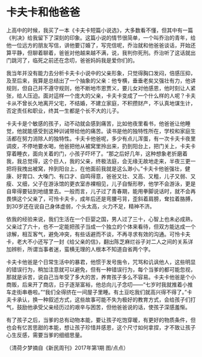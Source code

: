 # 卡夫卡和他爸爸

上高中的时候，我买了一本《卡夫卡短篇小说选》，大多数看不懂，但其中有一篇《判决》给我留下了深刻的印象。这篇小说的情节很简单，一个叫乔治的青年，给他一位远方的朋友写信，讲他要订婚了，写完信呢，乔治就和他爸爸谈话，开始还算平静，但聊着聊着，爸爸对他越来越不满，说，我判你死刑。乔治听了这话就出门跳河了，临死之前还在念叨，爸爸妈妈我是爱你们的。 

我当年并没有能力去分析卡夫卡小说中的父亲形象，只觉得胸口发闷，倍感压抑，及至后来，我算是总结出了一个抽象的父亲：他专横，垂垂老矣又强壮有力，他讲规则，但自己并不遵守规则，他不断地市恩贾义，要儿女对他感恩，他时刻让人紧张，给人压迫。面对這样一个庞大的父亲，卡夫卡变成了一个什么样的人呢？卡夫卡从不曾长久地离开父宅，不结婚，不建立家庭，不积攒财产，不认真地谋生计，否定责任和职业，终其一生都是个长不大的儿子。 

卡夫卡是个敏感的孩子，动不动就会感到痛苦，比如他夜里看书，他爸爸让他睡觉，他就能感受到这种训诫带给他的痛苦。读书是他的独特性所在，学校和家庭生活都在努力消除人的独特性。卡夫卡他爸呢，多少有点儿浑蛋，有一次卡夫卡夜里调皮，不停地要水喝，他爸把他从被窝里拎出来，扔到阳台上，把门关上，卡夫卡穿着睡衣，面向关着的门，小孩子吓坏了。“那之后好几年，这种想象老折磨着我，我总觉得，这个巨人，我的父亲，终极法庭，会无缘无故地走来，半夜三更一把将我拽出被窝，拎到阳台上，在他面前我就是这么渺小。”卡夫卡他爸强壮，健康、好胃口、大嗓门、有口才、自鸣得意，爸爸又壮、又高、又粗，儿子又弱、又瘦、又细，父子在游泳馆的更衣室赤裸相见，儿子自惭形秽，他学不会游泳，更是自卑得要钻到地缝里去。一般而言，儿子过了青春期，能用拳脚说话时，就不会再畏惧这个父亲了，可怜卡夫卡，成年后还是弯腰弓背，歪斜着肩膀，耷拉着胳膊，到30岁还在说自己身体虚弱，个头太高，火力不足，精神不济。 

依我的经验来说，我们生活在一个巨婴之国，男人过了三十，心智上也未必成熟，父亲过了六十，也不一定能把孩子当成一个独立的个体来看待，但双方能达成一个谅解，相互客气，避免冲突，有些话避而不谈，不再寻求有效的沟通。可怜卡夫卡，老大不小还写了一封《给父亲的信》，翻出陈芝麻烂谷子对二人之间的关系详加辨析，所谓当事者迷，蛮横无理的人根本不知道自省两个字。 

卡夫卡他爸是个日常生活中的暴君，他惯于发号施令，咒骂和讥讽他人，这些明显的错误行为，稍加注意就可以避免，但有一种错误行为，每个当爹的都可能忽视，那就是诉苦，说自己当年受了多大的苦，养育孩子多么不容易。卡夫卡他爸是个小商贩，后来开了商店，日子逐渐富裕，他总向儿子念叨——“七岁时我就推着小推车走街串巷啦。”“我们全得挤在一间屋子里睡。有土豆吃我们就高兴得不得了。”卡夫卡承认，换一种叙述方式，这些故事可能不失为极好的教育方式，会给孩子们打气，鼓励他承受父亲经历过的艰辛与困苦，但他爸爸说的话，使孩子深感羞惭。 

有了孩子之后，当爹的总有动物本能，要让孩子吃饱穿暖，有更好的物质条件，但也会有忆苦思甜的本能，想让孩子珍惜并感恩，这个尺寸如何拿捏，才不致让孩子心生反感，需要当爹的细细思量。 

（清荷夕梦摘自《新民周刊》2017年第1期 图/点点）